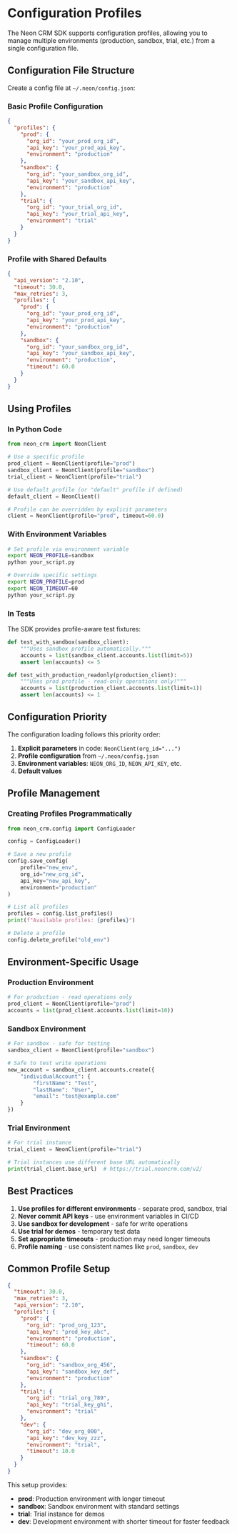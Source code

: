 # Configuration Profiles

The Neon CRM SDK supports configuration profiles, allowing you to manage multiple environments (production, sandbox, trial, etc.) from a single configuration file.

## Configuration File Structure

Create a config file at `~/.neon/config.json`:

### Basic Profile Configuration

```json
{
  "profiles": {
    "prod": {
      "org_id": "your_prod_org_id",
      "api_key": "your_prod_api_key",
      "environment": "production"
    },
    "sandbox": {
      "org_id": "your_sandbox_org_id",
      "api_key": "your_sandbox_api_key",
      "environment": "production"
    },
    "trial": {
      "org_id": "your_trial_org_id",
      "api_key": "your_trial_api_key",
      "environment": "trial"
    }
  }
}
```

### Profile with Shared Defaults

```json
{
  "api_version": "2.10",
  "timeout": 30.0,
  "max_retries": 3,
  "profiles": {
    "prod": {
      "org_id": "your_prod_org_id",
      "api_key": "your_prod_api_key",
      "environment": "production"
    },
    "sandbox": {
      "org_id": "your_sandbox_org_id",
      "api_key": "your_sandbox_api_key",
      "environment": "production",
      "timeout": 60.0
    }
  }
}
```

## Using Profiles

### In Python Code

```python
from neon_crm import NeonClient

# Use a specific profile
prod_client = NeonClient(profile="prod")
sandbox_client = NeonClient(profile="sandbox")
trial_client = NeonClient(profile="trial")

# Use default profile (or "default" profile if defined)
default_client = NeonClient()

# Profile can be overridden by explicit parameters
client = NeonClient(profile="prod", timeout=60.0)
```

### With Environment Variables

```bash
# Set profile via environment variable
export NEON_PROFILE=sandbox
python your_script.py

# Override specific settings
export NEON_PROFILE=prod
export NEON_TIMEOUT=60
python your_script.py
```

### In Tests

The SDK provides profile-aware test fixtures:

```python
def test_with_sandbox(sandbox_client):
    """Uses sandbox profile automatically."""
    accounts = list(sandbox_client.accounts.list(limit=5))
    assert len(accounts) <= 5

def test_with_production_readonly(production_client):
    """Uses prod profile - read-only operations only!"""
    accounts = list(production_client.accounts.list(limit=1))
    assert len(accounts) <= 1
```

## Configuration Priority

The configuration loading follows this priority order:

1. **Explicit parameters** in code: `NeonClient(org_id="...")`
2. **Profile configuration** from `~/.neon/config.json`
3. **Environment variables**: `NEON_ORG_ID`, `NEON_API_KEY`, etc.
4. **Default values**

## Profile Management

### Creating Profiles Programmatically

```python
from neon_crm.config import ConfigLoader

config = ConfigLoader()

# Save a new profile
config.save_config(
    profile="new_env",
    org_id="new_org_id",
    api_key="new_api_key",
    environment="production"
)

# List all profiles
profiles = config.list_profiles()
print(f"Available profiles: {profiles}")

# Delete a profile
config.delete_profile("old_env")
```

## Environment-Specific Usage

### Production Environment

```python
# For production - read operations only
prod_client = NeonClient(profile="prod")
accounts = list(prod_client.accounts.list(limit=10))
```

### Sandbox Environment

```python
# For sandbox - safe for testing
sandbox_client = NeonClient(profile="sandbox")

# Safe to test write operations
new_account = sandbox_client.accounts.create({
    "individualAccount": {
        "firstName": "Test",
        "lastName": "User",
        "email": "test@example.com"
    }
})
```

### Trial Environment

```python
# For trial instance
trial_client = NeonClient(profile="trial")

# Trial instances use different base URL automatically
print(trial_client.base_url)  # https://trial.neoncrm.com/v2/
```

## Best Practices

1. **Use profiles for different environments** - separate prod, sandbox, trial
2. **Never commit API keys** - use environment variables in CI/CD
3. **Use sandbox for development** - safe for write operations
4. **Use trial for demos** - temporary test data
5. **Set appropriate timeouts** - production may need longer timeouts
6. **Profile naming** - use consistent names like `prod`, `sandbox`, `dev`

## Common Profile Setup

```json
{
  "timeout": 30.0,
  "max_retries": 3,
  "api_version": "2.10",
  "profiles": {
    "prod": {
      "org_id": "prod_org_123",
      "api_key": "prod_key_abc",
      "environment": "production",
      "timeout": 60.0
    },
    "sandbox": {
      "org_id": "sandbox_org_456",
      "api_key": "sandbox_key_def",
      "environment": "production"
    },
    "trial": {
      "org_id": "trial_org_789",
      "api_key": "trial_key_ghi",
      "environment": "trial"
    },
    "dev": {
      "org_id": "dev_org_000",
      "api_key": "dev_key_zzz",
      "environment": "trial",
      "timeout": 10.0
    }
  }
}
```

This setup provides:
- **prod**: Production environment with longer timeout
- **sandbox**: Sandbox environment with standard settings
- **trial**: Trial instance for demos
- **dev**: Development environment with shorter timeout for faster feedback
